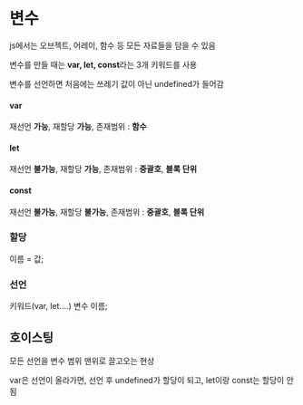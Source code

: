 # 변수

js에서는 오브젝트, 어레이, 함수 등 모든 자료들을 담을 수 있음

변수를 만들 때는 **var, let, const**라는 3개 키워드를 사용

변수를 선언하면 처음에는 쓰레기 값이 아닌 undefined가 들어감

#### var

재선언 **가능**, 재할당 **가능**, 존재범위 : **함수**

#### let

재선언 **불가능**, 재할당 **가능**, 존재범위 : **중괄호**, **블록 단위**

#### const

재선언 **불가능**, 재할당 **불가능**, 존재범위 : **중괄호**, **블록 단위**

### 할당

이름 = 값;

### 선언

키워드(var, let....)  변수 이름;

## 호이스팅

모든 선언을 변수 범위 맨위로 끌고오는 현상

var은 선언이 올라가면, 선언 후 undefined가 할당이 되고, let이랑 const는 할당이 안됨